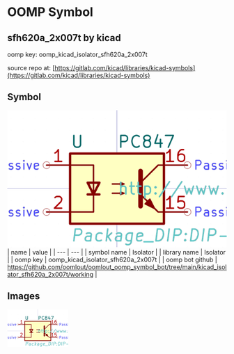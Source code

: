 # OOMP Symbol  
## sfh620a_2x007t  by kicad  
  
oomp key: oomp_kicad_isolator_sfh620a_2x007t  
  
source repo at: [https://gitlab.com/kicad/libraries/kicad-symbols](https://gitlab.com/kicad/libraries/kicad-symbols)  
## Symbol  
  
[![working.png](working_600.png)](working.png)  
| name | value | 
| --- | --- | 
| symbol name | Isolator | 
| library name | Isolator | 
| oomp key | oomp_kicad_isolator_sfh620a_2x007t | 
| oomp bot github | https://github.com/oomlout/oomlout_oomp_symbol_bot/tree/main/kicad_isolator_sfh620a_2x007t/working | 
## Images  
  
[![working.png](working_140.png)](working.png)  
